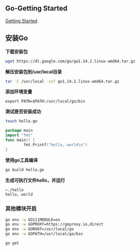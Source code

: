 ## Go-Getting Started

[Getting Started](https://golang.org/doc/install)



## 安装Go

**下载安装包**

```bash
wget https://dl.google.com/go/go1.14.2.linux-amd64.tar.gz
```

**解压安装包到/usr/local目录**

```bash
tar -C /usr/local -xzf go1.14.2.linux-amd64.tar.gz
```


**添加环境变量**

```shell
export PATH=$PATH:/usr/local/go/bin
```

**测试是否安装成功**

```bash
touch hello.go
```

```go
package main
import "fmt"
func main() {
        fmt.Printf("hello, world\n")
}
```

**使用go工具编译**

```bash
go build hello.go
```

**生成可执行文件hello，并运行**

```bash
>./hello
hello, world
```

### 其他模块开启

```bash
go env -w GO111MODULE=on
go env -w GOPROXY=https://goproxy.io,direct
go env -w GOROOT=/usr/local/go
go env -w GOPATH=/usr/local/go/bin
```



```
go get 
```

